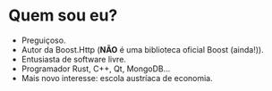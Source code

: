 # Quem sou eu?

- Preguiçoso.
- Autor da Boost.Http (**NÃO** é uma biblioteca oficial Boost (ainda!)).
- Entusiasta de software livre.
- Programador Rust, C++, Qt, MongoDB...
- Mais novo interesse: escola austríaca de economia.
